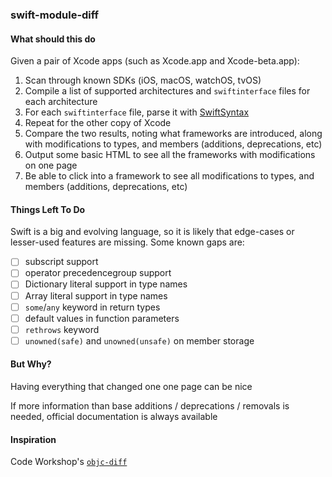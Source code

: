 ### swift-module-diff
#### What should this do
Given a pair of Xcode apps (such as Xcode.app and Xcode-beta.app):
1. Scan through known SDKs (iOS, macOS, watchOS, tvOS)
2. Compile a list of supported architectures and `swiftinterface` files for each architecture
3. For each `swiftinterface` file, parse it with [SwiftSyntax](https://github.com/apple/swift-syntax)
4. Repeat for the other copy of Xcode
5. Compare the two results, noting what frameworks are introduced, along with modifications to types, and members (additions, deprecations, etc)
6. Output some basic HTML to see all the frameworks with modifications on one page
7. Be able to click into a framework to see all modifications to types, and members (additions, deprecations, etc)

#### Things Left To Do
Swift is a big and evolving language, so it is likely that edge-cases or lesser-used features are missing. Some known gaps are:

- [ ] subscript support
- [ ] operator precedencegroup support
- [ ] Dictionary literal support in type names
- [ ] Array literal support in type names
- [ ] `some`/`any` keyword in return types
- [ ] default values in function parameters
- [ ] `rethrows` keyword
- [ ] `unowned(safe)` and `unowned(unsafe)` on member storage

#### But Why?
Having everything that changed one one page can be nice

If more information than base additions / deprecations / removals is needed, official documentation is always available

#### Inspiration
Code Workshop's [`objc-diff`](http://codeworkshop.net/objc-diff/)
